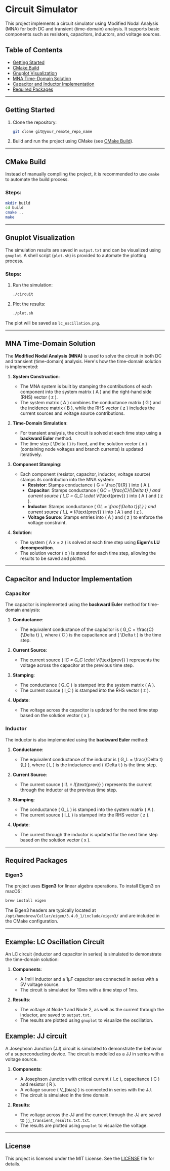 # Circuit Simulator

This project implements a circuit simulator using Modified Nodal Analysis (MNA) for both DC and transient (time-domain) analysis. It supports basic components such as resistors, capacitors, inductors, and voltage sources.

## Table of Contents

- [Getting Started](#getting-started)
- [CMake Build](#cmake-build)
- [Gnuplot Visualization](#gnuplot-visualization)
- [MNA Time-Domain Solution](#mna-time-domain-solution)
- [Capacitor and Inductor Implementation](#capacitor-and-inductor-implementation)
- [Required Packages](#required-packages)

---

## Getting Started

1. Clone the repository:

   ```bash
   git clone git@your_remote_repo_name
   ```

2. Build and run the project using CMake (see [CMake Build](#cmake-build)).

---

## CMake Build

Instead of manually compiling the project, it is recommended to use `cmake` to automate the build process.

### Steps:

```bash
mkdir build
cd build
cmake ..
make
```

---

## Gnuplot Visualization

The simulation results are saved in `output.txt` and can be visualized using `gnuplot`. A shell script (`plot.sh`) is provided to automate the plotting process.

### Steps:

1. Run the simulation:

   ```bash
   ./circuit
   ```

2. Plot the results:
   ```bash
   ./plot.sh
   ```

The plot will be saved as `lc_oscillation.png`.

---

## MNA Time-Domain Solution

The **Modified Nodal Analysis (MNA)** is used to solve the circuit in both DC and transient (time-domain) analysis. Here's how the time-domain solution is implemented:

1. **System Construction**:

   - The MNA system is built by stamping the contributions of each component into the system matrix \( A \) and the right-hand side (RHS) vector \( z \).
   - The system matrix \( A \) combines the conductance matrix \( G \) and the incidence matrix \( B \), while the RHS vector \( z \) includes the current sources and voltage source contributions.

2. **Time-Domain Simulation**:

   - For transient analysis, the circuit is solved at each time step using a **backward Euler** method.
   - The time step \( \Delta t \) is fixed, and the solution vector \( x \) (containing node voltages and branch currents) is updated iteratively.

3. **Component Stamping**:

   - Each component (resistor, capacitor, inductor, voltage source) stamps its contribution into the MNA system:
     - **Resistor**: Stamps conductance \( G = \frac{1}{R} \) into \( A \).
     - **Capacitor**: Stamps conductance \( G*C = \frac{C}{\Delta t} \) and current source \( I_C = G_C \cdot V*{\text{prev}} \) into \( A \) and \( z \).
     - **Inductor**: Stamps conductance \( G*L = \frac{\Delta t}{L} \) and current source \( I_L = I*{\text{prev}} \) into \( A \) and \( z \).
     - **Voltage Source**: Stamps entries into \( A \) and \( z \) to enforce the voltage constraint.

4. **Solution**:
   - The system \( A x = z \) is solved at each time step using **Eigen's LU decomposition**.
   - The solution vector \( x \) is stored for each time step, allowing the results to be saved and plotted.

---

## Capacitor and Inductor Implementation

### Capacitor

The capacitor is implemented using the **backward Euler** method for time-domain analysis:

1. **Conductance**:

   - The equivalent conductance of the capacitor is \( G_C = \frac{C}{\Delta t} \), where \( C \) is the capacitance and \( \Delta t \) is the time step.

2. **Current Source**:

   - The current source \( I*C = G_C \cdot V*{\text{prev}} \) represents the voltage across the capacitor at the previous time step.

3. **Stamping**:

   - The conductance \( G_C \) is stamped into the system matrix \( A \).
   - The current source \( I_C \) is stamped into the RHS vector \( z \).

4. **Update**:
   - The voltage across the capacitor is updated for the next time step based on the solution vector \( x \).

### Inductor

The inductor is also implemented using the **backward Euler** method:

1. **Conductance**:

   - The equivalent conductance of the inductor is \( G_L = \frac{\Delta t}{L} \), where \( L \) is the inductance and \( \Delta t \) is the time step.

2. **Current Source**:

   - The current source \( I*L = I*{\text{prev}} \) represents the current through the inductor at the previous time step.

3. **Stamping**:

   - The conductance \( G_L \) is stamped into the system matrix \( A \).
   - The current source \( I_L \) is stamped into the RHS vector \( z \).

4. **Update**:
   - The current through the inductor is updated for the next time step based on the solution vector \( x \).

---

## Required Packages

### Eigen3

The project uses **Eigen3** for linear algebra operations. To install Eigen3 on macOS:

```bash
brew install eigen
```

The Eigen3 headers are typically located at `/opt/homebrew/Cellar/eigen/3.4.0_1/include/eigen3/` and are included in the CMake configuration.

---

## Example: LC Oscillation Circuit

An LC circuit (inductor and capacitor in series) is simulated to demonstrate the time-domain solution:

1. **Components**:

   - A 1mH inductor and a 1µF capacitor are connected in series with a 5V voltage source.
   - The circuit is simulated for 10ms with a time step of 1ms.

2. **Results**:
   - The voltage at Node 1 and Node 2, as well as the current through the inductor, are saved to `output.txt`.
   - The results are plotted using `gnuplot` to visualize the oscillation.

## Example: JJ circuit

A Josephson Junction (JJ) circuit is simulated to demonstrate the behavior of a superconducting device. The circuit is modelled as a JJ in series with a voltage source.

1. **Components**:

   - A Josephson Junction with critical current \( I_c \), capacitance \( C \) and resistor \( R \).
   - A voltage source \( V\_{bias} \) is connected in series with the JJ.
   - The circuit is simulated in the time domain.

2. **Results**:
   - The voltage across the JJ and the current through the JJ are saved to `jj_transient_results.txt.txt`.
   - The results are plotted using `gnuplot` to visualize the voltage.

---

## License

This project is licensed under the MIT License. See the [LICENSE](LICENSE) file for details.
